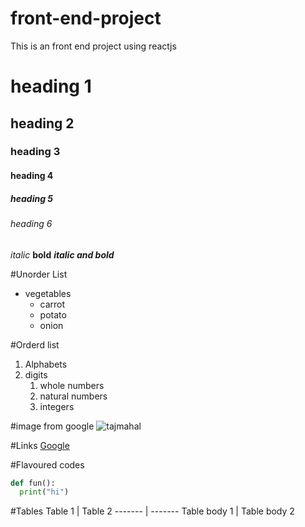 # front-end-project
This is an front end project using reactjs
# heading 1
## heading 2
### heading 3
#### heading 4
##### heading 5
###### heading 6

*italic*
**bold**
***italic and bold***

#Unorder List
* vegetables
  * carrot
  * potato
  * onion

#Orderd list
1. Alphabets
2. digits
    1. whole numbers
    2. natural numbers
    3. integers

#image from google
![tajmahal](https://encrypted-tbn0.gstatic.com/images?q=tbn:ANd9GcQXgopD7qwIIIfUsKPIog-ffeyOar1MlnKg0g&usqp=CAU)

#Links
[Google](https://www.google.com/)

#Flavoured codes
~~~python
def fun():
  print("hi")
~~~

#Tables
Table 1 | Table 2
------- | -------
Table body 1 | Table body 2

